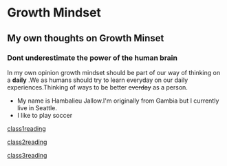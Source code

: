 # Growth Mindset
## My own thoughts on Growth Minset
### Dont underestimate the power of the human brain
In my own opinion growth mindset should be part of our way of thinking on a **daily** .We as humans should try to learn everyday on our daily experiences.Thinking of ways to be better ~~everday~~ as a person.
- My name is Hambalieu Jallow.I'm originally from Gambia but I currently live in Seattle.
- I like to play soccer 


[class1reading](https://hambalieu.github.io/reading-notes/class1reading)
 
[class2reading](https://hambalieu.github.io/reading-notes/class2reading)
 
[class3reading](https://hambalieu.github.io/reading-notes/class3reading)